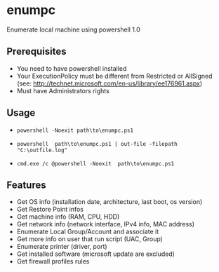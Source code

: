 # enumpc
Enumerate local machine using powershell 1.0

## Prerequisites
- You need to have powershell installed
- Your ExecutionPolicy must be different from Restricted or AllSigned (see: http://technet.microsoft.com/en-us/library/ee176961.aspx)
- Must have Administrators rights

## Usage
* `powershell -Noexit path\to\enumpc.ps1`
 
* `powershell  path\to\enumpc.ps1 | out-file -filepath "C:\outfile.log"`
 
* `cmd.exe /c @powershell -Noexit  path\to\enumpc.ps1`

## Features
* Get OS info (installation date, architecture, last boot, os version)
* Get Restore Point infos
* Get machine info (RAM, CPU, HDD)
* Get network info (network interface, IPv4 info, MAC address)
* Enumerate Local Group/Account and associate it
* Get more info on user that run script (UAC, Group)
* Enumerate printer (driver, port)
* Get installed software (microsoft update are excluded)
* Get firewall profiles rules
